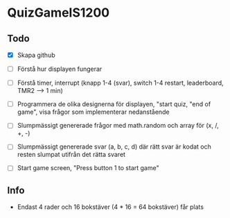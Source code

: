 # QuizGameIS1200


## Todo

- [x] Skapa github
- [ ] Förstå hur displayen fungerar
- [ ] Förstå timer, interrupt (knapp 1-4 (svar), switch 1-4 restart, leaderboard, TMR2 --> 1 min)
- [ ] Programmera de olika designerna för displayen, "start quiz, "end of game", visa frågor som implementerar nedanstående
- [ ] Slumpmässigt genererade frågor med math.random och array för (x, /, +, -)
- [ ] Slumpmässigt genererade svar (a, b, c, d) där rätt svar är kodat och resten slumpat utifrån det rätta svaret

- [ ] Start game screen, "Press button 1 to start game"

## Info

* Endast 4 rader och 16 bokstäver (4 * 16 = 64 bokstäver) får plats